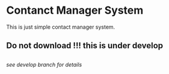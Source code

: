 Contanct Manager System
========================

This is just simple contact manager system.
<h2>Do not download !!! this is under develop<h2>
<h6>see develop branch for details<h6>
